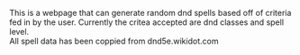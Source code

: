 This is a webpage that can generate random dnd spells based off of criteria fed in by the user.
Currently the critea accepted are dnd classes and spell level.  
All spell data has been coppied from dnd5e.wikidot.com
